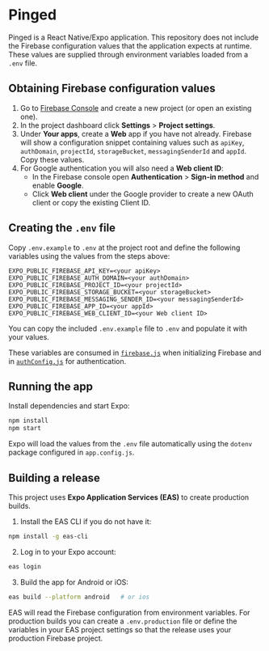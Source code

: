 # Pinged

Pinged is a React Native/Expo application. This repository does not include the Firebase configuration values that the application expects at runtime. These values are supplied through environment variables loaded from a `.env` file.

## Obtaining Firebase configuration values

1. Go to [Firebase Console](https://console.firebase.google.com/) and create a new project (or open an existing one).
2. In the project dashboard click **Settings** > **Project settings**.
3. Under **Your apps**, create a **Web** app if you have not already. Firebase will show a configuration snippet containing values such as `apiKey`, `authDomain`, `projectId`, `storageBucket`, `messagingSenderId` and `appId`. Copy these values.
4. For Google authentication you will also need a **Web client ID**:
   - In the Firebase console open **Authentication** > **Sign-in method** and enable **Google**.
   - Click **Web client** under the Google provider to create a new OAuth client or copy the existing Client ID.

## Creating the `.env` file

Copy `.env.example` to `.env` at the project root and define the following variables using the values from the steps above:

```env
EXPO_PUBLIC_FIREBASE_API_KEY=<your apiKey>
EXPO_PUBLIC_FIREBASE_AUTH_DOMAIN=<your authDomain>
EXPO_PUBLIC_FIREBASE_PROJECT_ID=<your projectId>
EXPO_PUBLIC_FIREBASE_STORAGE_BUCKET=<your storageBucket>
EXPO_PUBLIC_FIREBASE_MESSAGING_SENDER_ID=<your messagingSenderId>
EXPO_PUBLIC_FIREBASE_APP_ID=<your appId>
EXPO_PUBLIC_FIREBASE_WEB_CLIENT_ID=<your Web client ID>
```

You can copy the included `.env.example` file to `.env` and populate it with
your values.

These variables are consumed in [`firebase.js`](firebase.js) when initializing Firebase and in [`authConfig.js`](authConfig.js) for authentication.

## Running the app

Install dependencies and start Expo:

```bash
npm install
npm start
```

Expo will load the values from the `.env` file automatically using the `dotenv` package configured in `app.config.js`.

## Building a release

This project uses **Expo Application Services (EAS)** to create production builds.

1. Install the EAS CLI if you do not have it:

```bash
npm install -g eas-cli
```

2. Log in to your Expo account:

```bash
eas login
```

3. Build the app for Android or iOS:

```bash
eas build --platform android   # or ios
```

EAS will read the Firebase configuration from environment variables. For production builds you can create a `.env.production` file or define the variables in your EAS project settings so that the release uses your production Firebase project.
